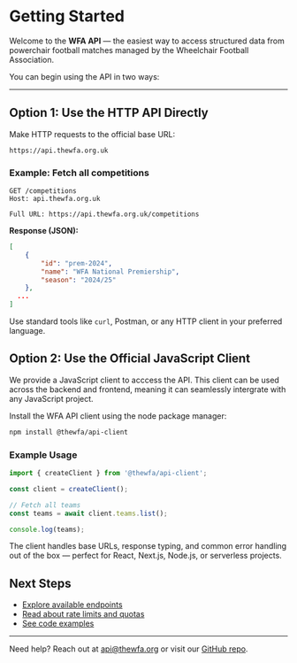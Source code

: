 # Getting Started

Welcome to the **WFA API** — the easiest way to access structured data from powerchair football matches managed by the Wheelchair Football Association.

You can begin using the API in two ways:

---

## Option 1: Use the HTTP API Directly

Make HTTP requests to the official base URL:

```http
https://api.thewfa.org.uk
```

### Example: Fetch all competitions

```http
GET /competitions
Host: api.thewfa.org.uk

Full URL: https://api.thewfa.org.uk/competitions
```

**Response (JSON):**

```json
[
    {
        "id": "prem-2024",
        "name": "WFA National Premiership",
        "season": "2024/25"
    },
  ...
]
```

Use standard tools like `curl`, Postman, or any HTTP client in your preferred language.

## Option 2: Use the Official JavaScript Client

We provide a JavaScript client to acccess the API. This client can be used across the backend and frontend, meaning it can seamlessly intergrate with any JavaScript project.

Install the WFA API client using the node package manager:

```sh
npm install @thewfa/api-client
```

### Example Usage
```js
import { createClient } from '@thewfa/api-client';

const client = createClient();

// Fetch all teams
const teams = await client.teams.list();

console.log(teams);
```

The client handles base URLs, response typing, and common error handling out of the box — perfect for React, Next.js, Node.js, or serverless projects.

<!-- ## Authentication

COMING SOON -->

## Next Steps

- [Explore available endpoints](./endpoints.md)
- [Read about rate limits and quotas](./rate-limits.md)
- [See code examples](./examples.md)

---

Need help? Reach out at [api@thewfa.org](mailto:api@thewfa.org) or visit our [GitHub repo](https://github.com/wfa-org/wfa-api-client).
